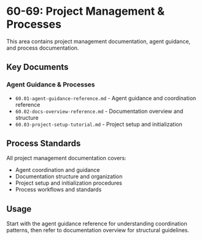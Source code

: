 # 60-69: Project Management & Processes

This area contains project management documentation, agent guidance, and process documentation.

## Key Documents

### Agent Guidance & Processes
- `60.01-agent-guidance-reference.md` - Agent guidance and coordination reference
- `60.02-docs-overview-reference.md` - Documentation overview and structure
- `60.03-project-setup-tutorial.md` - Project setup and initialization

## Process Standards

All project management documentation covers:
- Agent coordination and guidance
- Documentation structure and organization
- Project setup and initialization procedures
- Process workflows and standards

## Usage

Start with the agent guidance reference for understanding coordination patterns, then refer to documentation overview for structural guidelines.